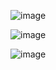 ![image](https://user-images.githubusercontent.com/99718970/197476466-e33e33a7-3e52-46b6-9a65-e2995990f530.png)

![image](https://user-images.githubusercontent.com/99718970/197476525-aa26f069-95d8-4658-91e7-ca577203b12e.png)

![image](https://user-images.githubusercontent.com/99718970/197476582-95067fe1-91ac-44be-ae4c-291f668a3c6a.png)

